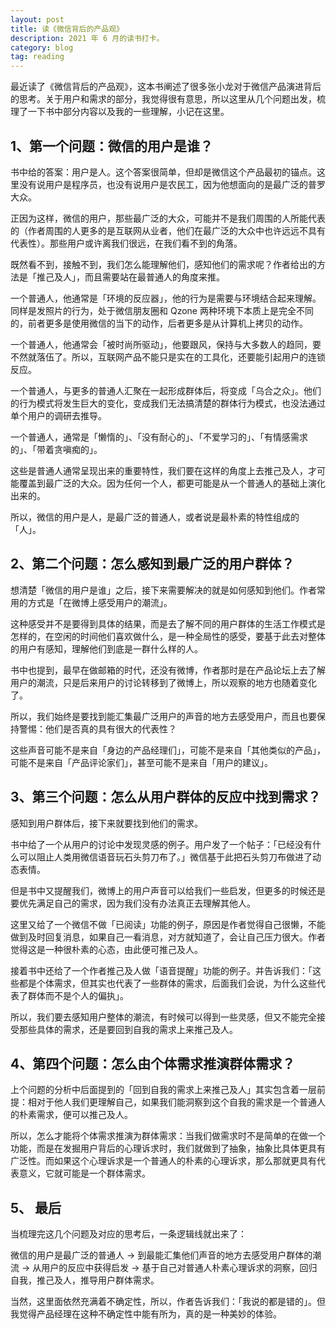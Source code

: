 ```yaml
---
layout: post
title: 读《微信背后的产品观》
description: 2021 年 6 月的读书打卡。
category: blog
tag: reading
---
```


最近读了《微信背后的产品观》，这本书阐述了很多张小龙对于微信产品演进背后的思考。关于用户和需求的部分，我觉得很有意思，所以这里从几个问题出发，梳理了一下书中部分内容以及我的一些理解，小记在这里。

## 1、第一个问题：微信的用户是谁？

书中给的答案：用户是人。这个答案很简单，但却是微信这个产品最初的锚点。这里没有说用户是程序员，也没有说用户是农民工，因为他想面向的是最广泛的普罗大众。

正因为这样，微信的用户，那些最广泛的大众，可能并不是我们周围的人所能代表的（作者周围的人更多的是互联网从业者，他们在最广泛的大众中也许远远不具有代表性）。那些用户或许离我们很远，在我们看不到的角落。

既然看不到，接触不到，我们怎么能理解他们，感知他们的需求呢？作者给出的方法是「推己及人」，而且需要站在最普通人的角度来推。

一个普通人，他通常是「环境的反应器」，他的行为是需要与环境结合起来理解。同样是发照片的行为，处于微信朋友圈和 Qzone 两种环境下本质上是完全不同的，前者更多是使用微信的当下的动作，后者更多是从计算机上拷贝的动作。

一个普通人，他通常会「被时尚所驱动」，他要跟风，保持与大多数人的趋同，要不然就落伍了。所以，互联网产品不能只是实在的工具化，还要能引起用户的连锁反应。

一个普通人，与更多的普通人汇聚在一起形成群体后，将变成「乌合之众」。他们的行为模式将发生巨大的变化，变成我们无法搞清楚的群体行为模式，也没法通过单个用户的调研去推导。

一个普通人，通常是「懒惰的」、「没有耐心的」、「不爱学习的」、「有情感需求的」、「带着贪嗔痴的」。

这些是普通人通常呈现出来的重要特性，我们要在这样的角度上去推己及人，才可能覆盖到最广泛的大众。因为任何一个人，都更可能是从一个普通人的基础上演化出来的。

所以，微信的用户是人，是最广泛的普通人，或者说是最朴素的特性组成的「人」。

## 2、第二个问题：怎么感知到最广泛的用户群体？

想清楚「微信的用户是谁」之后，接下来需要解决的就是如何感知到他们。作者常用的方式是「在微博上感受用户的潮流」。

这种感受并不是要得到具体的结果，而是去了解不同的用户群体的生活工作模式是怎样的，在空闲的时间他们喜欢做什么，是一种全局性的感受，要基于此去对整体的用户有感知，理解他们到底是一群什么样的人。

书中也提到，最早在做邮箱的时代，还没有微博，作者那时是在产品论坛上去了解用户的潮流，只是后来用户的讨论转移到了微博上，所以观察的地方也随着变化了。

所以，我们始终是要找到能汇集最广泛用户的声音的地方去感受用户，而且也要保持警惕：他们是否真的具有很大的代表性？

这些声音可能不是来自「身边的产品经理们」，可能不是来自「其他类似的产品」，可能不是来自「产品评论家们」，甚至可能不是来自「用户的建议」。

## 3、第三个问题：怎么从用户群体的反应中找到需求？

感知到用户群体后，接下来就要找到他们的需求。

书中给了一个从用户的讨论中发现灵感的例子。用户发了一个帖子：「已经没有什么可以阻止人类用微信语音玩石头剪刀布了。」微信基于此把石头剪刀布做进了动态表情。

但是书中又提醒我们，微博上的用户声音可以给我们一些启发，但更多的时候还是要优先满足自己的需求，因为我们没有办法真正去理解其他人。

这里又给了一个微信不做「已阅读」功能的例子，原因是作者觉得自己很懒，不能做到及时回复消息，如果自己一看消息，对方就知道了，会让自己压力很大。作者觉得这是一种很朴素的心态，由此便可推己及人。

接着书中还给了一个作者推己及人做「语音提醒」功能的例子。并告诉我们：「这些都是个体需求，但其实也代表了一些群体的需求，后面我们会说，为什么这些代表了群体而不是个人的偏执」。

所以，我们要去感知用户整体的潮流，有时候可以得到一些灵感，但又不能完全接受那些具体的需求，还是要回到自我的需求上来推己及人。

## 4、第四个问题：怎么由个体需求推演群体需求？

上个问题的分析中后面提到的「回到自我的需求上来推己及人」其实包含着一层前提：相对于他人我们更理解自己，如果我们能洞察到这个自我的需求是一个普通人的朴素需求，便可以推己及人。

所以，怎么才能将个体需求推演为群体需求：当我们做需求时不是简单的在做一个功能，而是在发掘用户背后的心理诉求时，我们就做到了抽象，抽象比具体更具有广泛性。而如果这个心理诉求是一个普通人的朴素的心理诉求，那么那就更具有代表意义，它就可能是一个群体需求。

## 5、 最后

当梳理完这几个问题及对应的思考后，一条逻辑线就出来了：

微信的用户是最广泛的普通人 → 到最能汇集他们声音的地方去感受用户群体的潮流 → 从用户的反应中获得启发 → 基于自己对普通人朴素心理诉求的洞察，回归自我，推己及人，推导用户群体需求。

当然，这里面依然充满着不确定性，所以，作者告诉我们：「我说的都是错的」。但我觉得产品经理在这种不确定性中能有所为，真的是一种美妙的体验。




[SamirChen]: http://www.samirchen.com "SamirChen"
<!-- [1]: {{ page.url }} ({{ page.title }}) -->
[2]: http://samirchen.com/rn-the-product-concept-of-wechat